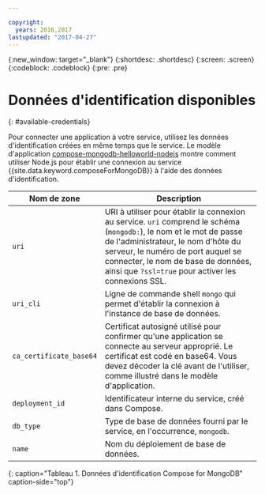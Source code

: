```yaml
---

copyright:
  years: 2016,2017
lastupdated: "2017-04-27"
---
```


{:new_window: target="_blank"}
{:shortdesc: .shortdesc}
{:screen: .screen}
{:codeblock: .codeblock}
{:pre: .pre}

# Données d'identification disponibles
{: #available-credentials}

Pour connecter une application à votre service, utilisez les données d'identification créées en même temps que le service. 
Le modèle d'application [compose-mongodb-helloworld-nodejs](https://github.com/IBM-Bluemix/compose-mongodb-helloworld-nodejs) montre comment utiliser Node.js pour établir une connexion au service
{{site.data.keyword.composeForMongoDB}} à l'aide des données d'identification.

Nom de zone|Description
----------|-----------
`uri`|URI à utiliser pour établir la connexion au service. `uri` comprend le schéma (`mongodb:`), le nom et le mot de passe de l'administrateur, le nom d'hôte du serveur, le numéro de port auquel se connecter, le nom de base de données, ainsi que `?ssl=true` pour activer les connexions SSL.
`uri_cli`|Ligne de commande shell `mongo` qui permet d'établir la connexion à l'instance de base de données.
`ca_certificate_base64`|Certificat autosigné utilisé pour confirmer qu'une application se connecte au serveur approprié. Le certificat est codé en base64. Vous devez décoder la clé avant de l'utiliser, comme illustré dans le modèle d'application.
`deployment_id`|Identificateur interne du service, créé dans Compose.
`db_type`|Type de base de données fourni par le service, en l'occurrence, `mongodb`.
`name`|Nom du déploiement de base de données.
{: caption="Tableau 1. Données d'identification Compose for MongoDB" caption-side="top"}

